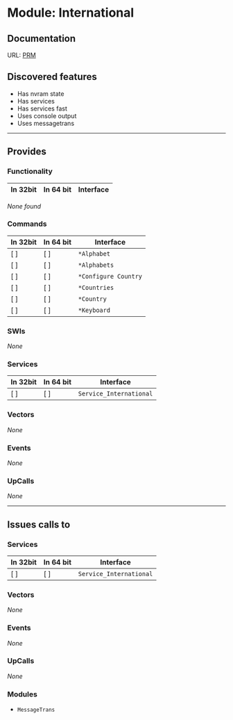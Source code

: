# Module: International

## Documentation

URL: [PRM](http://www.riscos.com/support/developers/prm/international.html)

## Discovered features


* Has nvram state
* Has services
* Has services fast
* Uses console output
* Uses messagetrans

---

## Provides

### Functionality

| In 32bit | In 64 bit | Interface |
|----------|-----------|-----------|

*None found*

### Commands


| In 32bit | In 64 bit | Interface |
|----------|-----------|-----------|
| [ ]      | [ ]       | `*Alphabet` |
| [ ]      | [ ]       | `*Alphabets` |
| [ ]      | [ ]       | `*Configure Country` |
| [ ]      | [ ]       | `*Countries` |
| [ ]      | [ ]       | `*Country` |
| [ ]      | [ ]       | `*Keyboard` |


### SWIs


*None*


### Services


| In 32bit | In 64 bit | Interface |
|----------|-----------|-----------|
| [ ]      | [ ]       | `Service_International` |


### Vectors


*None*


### Events


*None*


### UpCalls


*None*


---

## Issues calls to

### Services


| In 32bit | In 64 bit | Interface |
|----------|-----------|-----------|
| [ ]      | [ ]       | `Service_International` |


### Vectors


*None*


### Events


*None*


### UpCalls


*None*


### Modules


* `MessageTrans`


